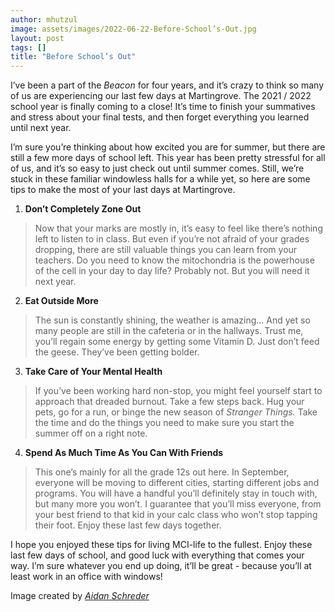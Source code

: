 ```yaml
---
author: mhutzul
image: assets/images/2022-06-22-Before-School’s-Out.jpg
layout: post
tags: []
title: "Before School’s Out"
---
```


I’ve been a part of the *Beacon* for four years, and it’s crazy to think
so many of us are experiencing our last few days at Martingrove. The
2021 / 2022 school year is finally coming to a close! It’s time to
finish your summatives and stress about your final tests, and then
forget everything you learned until next year.

I’m sure you’re thinking about how excited you are for summer, but there
are still a few more days of school left. This year has been pretty
stressful for all of us, and it’s so easy to just check out until summer
comes. Still, we’re stuck in these familiar windowless halls for a while
yet, so here are some tips to make the most of your last days at
Martingrove.

1.  **Don’t Completely Zone Out**

> Now that your marks are mostly in, it’s easy to feel like there’s
> nothing left to listen to in class. But even if you’re not afraid of
> your grades dropping, there are still valuable things you can learn
> from your teachers. Do you need to know the mitochondria is the
> powerhouse of the cell in your day to day life? Probably not. But you
> will need it next year.

2.  **Eat Outside More**

> The sun is constantly shining, the weather is amazing… And yet so many
> people are still in the cafeteria or in the hallways. Trust me, you’ll
> regain some energy by getting some Vitamin D. Just don’t feed the
> geese. They’ve been getting bolder.

3.  **Take Care of Your Mental Health**

> If you’ve been working hard non-stop, you might feel yourself start to
> approach that dreaded burnout. Take a few steps back. Hug your pets,
> go for a run, or binge the new season of *Stranger Things.* Take the
> time and do the things you need to make sure you start the summer off
> on a right note.

4.  **Spend As Much Time As You Can With Friends**

> This one’s mainly for all the grade 12s out here. In September,
> everyone will be moving to different cities, starting different jobs
> and programs. You will have a handful you’ll definitely stay in touch
> with, but many more you won’t. I guarantee that you’ll miss everyone,
> from your best friend to that kid in your calc class who won’t stop
> tapping their foot. Enjoy these last few days together.

I hope you enjoyed these tips for living MCI-life to the fullest. Enjoy
these last few days of school, and good luck with everything that comes
your way. I’m sure whatever you end up doing, it’ll be great - because
you’ll at least work in an office with windows!

Image created by [*Aidan Schreder*](https://mcibeacon.com/member/aidan-schreder)
